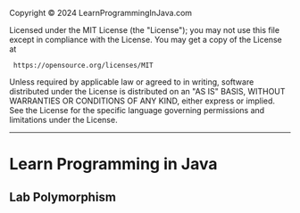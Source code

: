 Copyright © 2024 LearnProgrammingInJava.com

Licensed under the MIT License (the "License"); you may not use this file except
in compliance with the License.
You may get a copy of the License at

     https://opensource.org/licenses/MIT

Unless required by applicable law or agreed to in writing, software distributed
under the License is distributed on an "AS IS" BASIS, WITHOUT WARRANTIES OR
CONDITIONS OF ANY KIND, either express or implied. See the License for the
specific language governing permissions and limitations under the License.

---

# Learn Programming in Java

## Lab Polymorphism